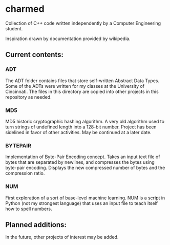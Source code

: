 # charmed

Collection of C++ code written independently by a Computer Engineering student.

Inspiration drawn by documentation provided by wikipedia.

## Current contents:

### ADT

The ADT folder contains files that store self-written
Abstract Data Types. Some of the ADTs were written for
my classes at the University of Cincinnati. The files in
this directory are copied into other projects in this
repository as needed.

### MD5

MD5 historic cryptographic hashing algorithm. A very old
algorithm used to turn strings of undefined length into
a 128-bit number. Project has been sidelined in favor of
other activities. May be continued at a later date.

### BYTEPAIR

Implementation of Byte-Pair Encoding concept. Takes an
input text file of bytes that are separated by newlines,
and compresses the bytes using byte-pair encoding.
Displays the new compressed number of bytes and the
compression ratio.

### NUM

First exploration of a sort of base-level machine 
learning. NUM is a script in Python (not my strongest
language) that uses an input file to teach itself
how to spell numbers.

## Planned additions:

In the future, other projects of interest may be added.
